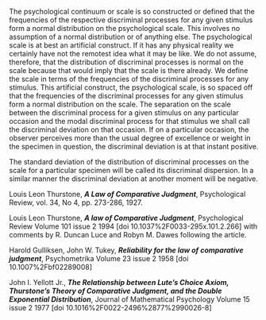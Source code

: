 The psychological continuum or scale is so constructed or defined that the frequencies of the respective discriminal processes for any given stimulus form a normal distribution on the psychological scale. This involves no assumption of a normal distribution or of anything else. The psychological scale is at best an artificial construct. If it has any physical reality we certainly have not the remotest idea what it may be like. We do not assume, therefore, that the distribution of discriminal processes is normal on the scale because that would imply that the scale is there already. We define the scale in terms of the frequencies of the discriminal processes for any stimulus. This artificial construct, the psychological scale, is so spaced off that the frequencies of the discriminal processes for any given stimulus form a normal distribution on the scale. The separation on the scale between the discriminal process for a given stimulus on any particular occasion and the modal discriminal process for that stimulus we shall call the discriminal deviation on that occasion. If on a particular occasion, the observer perceives more than the usual degree of excellence or weight in the specimen in question, the discriminal deviation is at that instant positive.

The standard deviation of the distribution of discriminal processes on the scale for a particular specimen will be called its discriminal dispersion. In a similar manner the discriminal deviation at another moment will be negative.

Louis Leon Thurstone, __*A Law of Comparative Judgment*__, Psychological Review, vol. 34, No 4, pp. 273-286, 1927.

Louis Leon Thurstone, __*A law of Comparative Judgment*__, Psychological Review Volume 101 issue 2 1994 [doi 10.1037%2F0033-295x.101.2.266]  with comments by R. Duncan Luce and Robyn M. Dawes following the article.

Harold Gulliksen, John W. Tukey, __*Reliability for the law of comparative judgment*__, Psychometrika Volume 23 issue 2 1958 [doi 10.1007%2Fbf02289008] 

John I. Yellott Jr., __*The Relationship between Lute’s Choice Axiom, Thurstone’s Theory of Comparative Judgment, and the Double Exponential Distribution*__, Journal of Mathematical Psychology Volume 15 issue 2 1977 [doi 10.1016%2F0022-2496%2877%2990026-8] 

